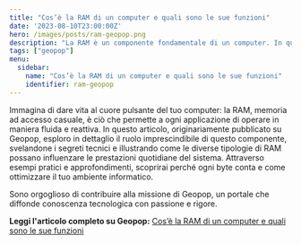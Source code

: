 ```yaml
---
title: "Cos’è la RAM di un computer e quali sono le sue funzioni"
date: '2023-08-10T23:00:00Z'
hero: /images/posts/ram-geopop.png
description: "La RAM è un componente fondamentale di un computer. In questo articolo, esploreremo la sua importanza e il suo ruolo nella gestione dei dati."
tags: ["geopop"]
menu:
  sidebar:
    name: "Cos’è la RAM di un computer e quali sono le sue funzioni"
    identifier: ram-geopop
---
```


Immagina di dare vita al cuore pulsante del tuo computer: la RAM, memoria ad accesso casuale, è ciò che permette a ogni applicazione di operare in maniera fluida e reattiva. In questo articolo, originariamente pubblicato su Geopop, esploro in dettaglio il ruolo imprescindibile di questo componente, svelandone i segreti tecnici e illustrando come le diverse tipologie di RAM possano influenzare le prestazioni quotidiane del sistema. Attraverso esempi pratici e approfondimenti, scoprirai perché ogni byte conta e come ottimizzare il tuo ambiente informatico. 

Sono orgoglioso di contribuire alla missione di Geopop, un portale che diffonde conoscenza tecnologica con passione e rigore.

**Leggi l'articolo completo su Geopop:** [Cos’è la RAM di un computer e quali sono le sue funzioni](https://www.geopop.it/cose-la-ram-di-un-computer-e-quali-sono-le-sue-funzioni/)